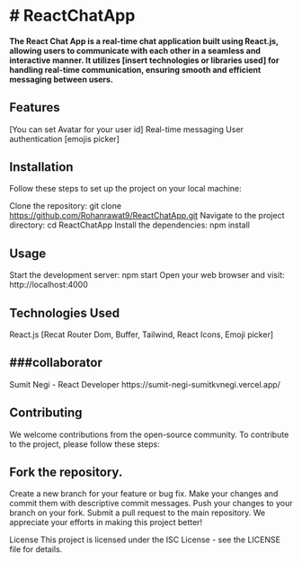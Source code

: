 <h1># ReactChatApp</h1>
<h4>The React Chat App is a real-time chat application built using React.js, allowing users to communicate with each other in a seamless and interactive manner. It utilizes [insert technologies or libraries used] for handling real-time communication, ensuring smooth and efficient messaging between users.</h4>
<h2>Features</h2>
[You can set Avatar for your user id]
Real-time messaging
User authentication
[emojis picker]

<h2>Installation</h2>
Follow these steps to set up the project on your local machine:

Clone the repository: git clone https://github.com/Rohanrawat9/ReactChatApp.git
Navigate to the project directory: cd ReactChatApp
Install the dependencies: npm install

<h2>Usage</h2>
Start the development server: npm start
Open your web browser and visit: http://localhost:4000


<h2>Technologies Used</h2>
React.js
[Recat Router Dom, Buffer, Tailwind, React Icons, Emoji picker]

<h2>###collaborator</h2>
Sumit Negi - React Developer
https://sumit-negi-sumitkvnegi.vercel.app/

<h2>Contributing</h2>

We welcome contributions from the open-source community. To contribute to the project, please follow these steps:

<h2>Fork the repository.</h2>
Create a new branch for your feature or bug fix.
Make your changes and commit them with descriptive commit messages.
Push your changes to your branch on your fork.
Submit a pull request to the main repository.
We appreciate your efforts in making this project better!

License
This project is licensed under the ISC License - see the LICENSE file for details.
